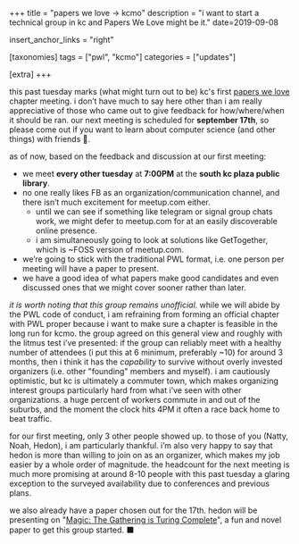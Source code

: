 +++
title = "papers we love -> kcmo"
description = "i want to start a technical group in kc and Papers We Love might be it."
date=2019-09-08

insert_anchor_links = "right"

[taxonomies]
tags = ["pwl", "kcmo"]
categories = ["updates"]

[extra]
+++

this past tuesday marks (what might turn out to be) kc's first [papers we
love](https://paperswelove.org/) chapter meeting. i don’t have much to say here
other than i am really appreciative of those who came out to give feedback for
how/where/when it should be ran. our next meeting is scheduled for **september
17th**, so please come out if you want to learn about computer science (and
other things) with friends 🙂.

as of now, based on the feedback and discussion at our first meeting:
- we meet **every other tuesday** at **7:00PM** at the **south kc plaza public library**.
- no one really likes FB as an organization/communication channel, and there
  isn’t much excitement for meetup.com either.
  - until we can see if something like telegram or signal group chats work, we
    might defer to meetup.com for at an easily discoverable online presence.
  - i am simultaneously going to look at solutions like GetTogether, which is
    ~FOSS version of meetup.com.
- we’re going to stick with the traditional PWL format, i.e. one person per
  meeting will have a paper to present.
- we have a good idea of what papers make good candidates and even discussed
  ones that we might cover sooner rather than later.

*it is worth noting that this group remains unofficial.* while we will abide by
the PWL code of conduct, i am refraining from forming an official chapter with
PWL proper because i want to make sure a chapter is feasible in the long run
for kcmo. the group agreed on this general view and roughly with the litmus
test i’ve presented: if the group can reliably meet with a healthy number of
attendees (i put this at 6 minimum, preferably ~10) for around 3 months, then i
think it has the *capability* to survive without overly invested organizers
(i.e. other "founding" members and myself). i am cautiously optimistic, but kc
is ultimately a commuter town, which makes organizing interest groups
particularly hard from what i’ve seen with other organizations. a huge percent
of workers commute in and out of the suburbs, and the moment the clock hits 4PM
it often a race back home to beat traffic.

for our first meeting, only 3 other people showed up. to those of you (Natty,
Noah, Hedon), i am particularly thankful. i’m also very happy to say that hedon
is more than willing to join on as an organizer, which makes my job easier by a
whole order of magnitude. the headcount for the next meeting is much more
promising at around 8-10 people with this past tuesday a glaring exception to
the surveyed availability due to conferences and previous plans.

we also already have a paper chosen out for the 17th. hedon will be presenting
on "[Magic: The Gathering is Turing
Complete](https://arxiv.org/abs/1904.09828)", a fun and novel paper to get this
group started. ⬛

